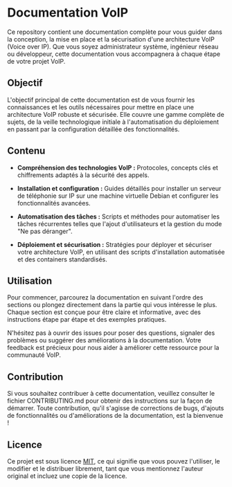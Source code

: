 # Documentation VoIP

Ce repository contient une documentation complète pour vous guider dans la conception, la mise en place et la sécurisation d'une architecture VoIP (Voice over IP). Que vous soyez administrateur système, ingénieur réseau ou développeur, cette documentation vous accompagnera à chaque étape de votre projet VoIP.

## Objectif

L'objectif principal de cette documentation est de vous fournir les connaissances et les outils nécessaires pour mettre en place une architecture VoIP robuste et sécurisée. Elle couvre une gamme complète de sujets, de la veille technologique initiale à l'automatisation du déploiement en passant par la configuration détaillée des fonctionnalités.

## Contenu

- **Compréhension des technologies VoIP :** Protocoles, concepts clés et chiffrements adaptés à la sécurité des appels.
  
- **Installation et configuration :** Guides détaillés pour installer un serveur de téléphonie sur IP sur une machine virtuelle Debian et configurer les fonctionnalités avancées.

- **Automatisation des tâches :** Scripts et méthodes pour automatiser les tâches récurrentes telles que l'ajout d'utilisateurs et la gestion du mode "Ne pas déranger".

- **Déploiement et sécurisation :** Stratégies pour déployer et sécuriser votre architecture VoIP, en utilisant des scripts d'installation automatisée et des containers standardisés.

## Utilisation

Pour commencer, parcourez la documentation en suivant l'ordre des sections ou plongez directement dans la partie qui vous intéresse le plus. Chaque section est conçue pour être claire et informative, avec des instructions étape par étape et des exemples pratiques.

N'hésitez pas à ouvrir des issues pour poser des questions, signaler des problèmes ou suggérer des améliorations à la documentation. Votre feedback est précieux pour nous aider à améliorer cette ressource pour la communauté VoIP.

## Contribution

Si vous souhaitez contribuer à cette documentation, veuillez consulter le fichier CONTRIBUTING.md pour obtenir des instructions sur la façon de démarrer. Toute contribution, qu'il s'agisse de corrections de bugs, d'ajouts de fonctionnalités ou d'améliorations de la documentation, est la bienvenue !

## Licence

Ce projet est sous licence [MIT](LICENSE), ce qui signifie que vous pouvez l'utiliser, le modifier et le distribuer librement, tant que vous mentionnez l'auteur original et incluez une copie de la licence.
